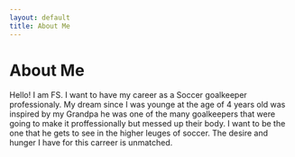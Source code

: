 ```yaml
---
layout: default
title: About Me
---
```

# About Me
Hello! I am FS.
I want to have my career as a Soccer goalkeeper professionaly. My dream since I was younge at the age of 4 years old was inspired by my Grandpa he was one of the many goalkeepers that were going to make it proffessionally but messed up their body. I want to be the one that he gets to see in the higher leuges of soccer. The desire and hunger I have for this carreer is unmatched. 
